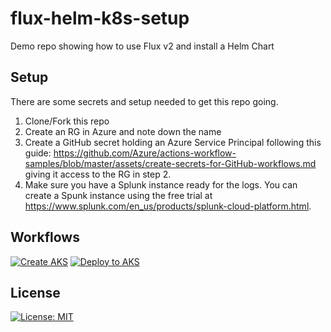 # flux-helm-k8s-setup

Demo repo showing how to use Flux v2 and install a Helm Chart

## Setup

There are some secrets and setup needed to get this repo going.

1. Clone/Fork this repo
2. Create an RG in Azure and note down the name
3. Create a GitHub secret holding an Azure Service Principal following this guide: <https://github.com/Azure/actions-workflow-samples/blob/master/assets/create-secrets-for-GitHub-workflows.md> giving it access to the RG in step 2.
4. Make sure you have a Splunk instance ready for the logs. You can create a Spunk instance using the free trial at <https://www.splunk.com/en_us/products/splunk-cloud-platform.html>.

## Workflows

[![Create AKS](https://github.com/fredrkl/flux-helm-k8s-setup/actions/workflows/createaks.yml/badge.svg)](https://github.com/fredrkl/flux-helm-k8s-setup/actions/workflows/createaks.yml)
[![Deploy to AKS](https://github.com/fredrkl/flux-helm-k8s-setup/actions/workflows/deploy-to-aks.yml/badge.svg)](https://github.com/fredrkl/flux-helm-k8s-setup/actions/workflows/deploy-to-aks.yml)

## License

[![License: MIT](https://img.shields.io/badge/License-MIT-yellow.svg)](https://opensource.org/licenses/MIT)
